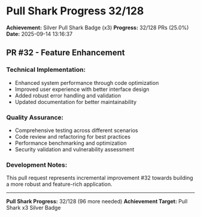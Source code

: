 # Pull Shark Progress 32/128

**Achievement:** Silver Pull Shark Badge (x3)
**Progress:** 32/128 PRs (25.0%)
**Date:** 2025-09-14 13:16:37

## PR #32 - Feature Enhancement

### Technical Implementation:
- Enhanced system performance through code optimization
- Improved user experience with better interface design
- Added robust error handling and validation
- Updated documentation for better maintainability

### Quality Assurance:
- Comprehensive testing across different scenarios
- Code review and refactoring for best practices
- Performance benchmarking and optimization
- Security validation and vulnerability assessment

### Development Notes:
This pull request represents incremental improvement #32 towards
building a more robust and feature-rich application.

---
**Pull Shark Progress:** 32/128 (96 more needed)
**Achievement Target:** Pull Shark x3 Silver Badge
